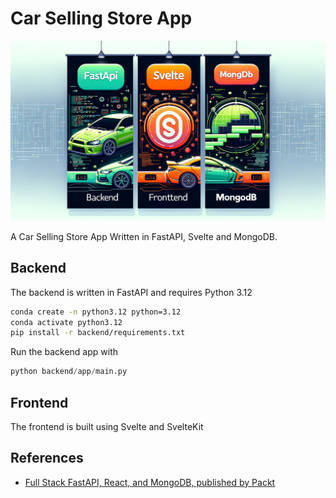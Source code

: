 # Car Selling Store App

![](./assets/banner.png)

A Car Selling Store App Written in FastAPI, Svelte and MongoDB.

## Backend

The backend is written in FastAPI and requires Python 3.12

```bash
conda create -n python3.12 python=3.12
conda activate python3.12
pip install -r backend/requirements.txt
```

Run the backend app with

```python
python backend/app/main.py
```

## Frontend

The frontend is built using Svelte and SvelteKit

## References

- [Full Stack FastAPI, React, and MongoDB, published by Packt](https://github.com/PacktPublishing/Full-Stack-FastAPI-React-and-MongoDB/tree/main)
